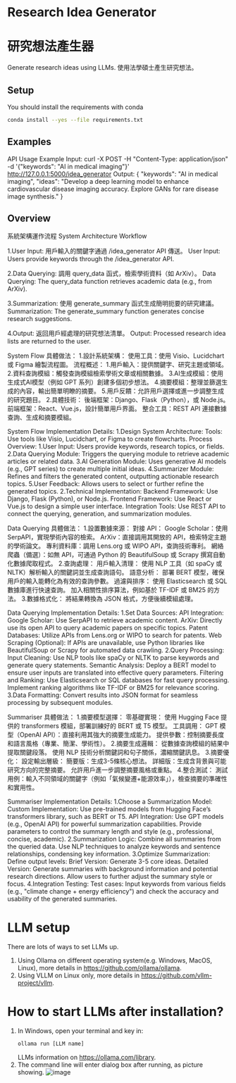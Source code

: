 # Research Idea Generator 
# 研究想法產生器

Generate research ideas using LLMs.
使用法學碩士產生研究想法。

## Setup

You should install the requirements with conda
```sh
conda install --yes --file requirements.txt
```


## Examples
API Usage Example
Input:
curl -X POST -H "Content-Type: application/json" -d '{"keywords": "AI in medical imaging"}' http://127.0.0.1:5000/idea_generator
Output:
{
    "keywords": "AI in medical imaging",
    "ideas": "Develop a deep learning model to enhance cardiovascular disease imaging accuracy. Explore GANs for rare disease image synthesis."
}


## Overview
系統架構運作流程
System Architecture Workflow

1.User Input: 用戶輸入的關鍵字通過 /idea_generator API 傳送。
User Input: Users provide keywords through the /idea_generator API.

2.Data Querying: 調用 query_data 函式，檢索學術資料（如 ArXiv）。
Data Querying: The query_data function retrieves academic data (e.g., from ArXiv).

3.Summarization: 使用 generate_summary 函式生成簡明扼要的研究建議。
Summarization: The generate_summary function generates concise research suggestions.

4.Output: 返回用戶經處理的研究想法清單。
Output: Processed research idea lists are returned to the user.



System Flow
具體做法：
1.設計系統架構：
    使用工具：使用 Visio、Lucidchart 或 Figma 繪製流程圖。
    流程概述：
    1.用戶輸入：提供關鍵字、研究主題或領域。
    2.資料查詢模組：觸發查詢模組檢索學術文章或相關數據。
    3.AI生成模組：使用生成式AI模型（例如 GPT 系列）創建多個初步想法。
    4.摘要模組：整理並篩選生成的內容，輸出簡單明瞭的摘要。
    5.用戶反饋：允許用戶選擇或進一步調整生成的研究題目。
2.具體技術：
    後端框架：Django、Flask（Python），或 Node.js。
    前端框架：React、Vue.js，設計簡單用戶界面。
    整合工具：REST API 連接數據查詢、生成和摘要模組。

System Flow
Implementation Details:
1.Design System Architecture:
    Tools: Use tools like Visio, Lucidchart, or Figma to create flowcharts.
    Process Overview:
    1.User Input: Users provide keywords, research topics, or fields.
    2.Data Querying Module: Triggers the querying module to retrieve academic articles or related data.
    3.AI Generation Module: Uses generative AI models (e.g., GPT series) to create multiple initial ideas.
    4.Summarizer Module: Refines and filters the generated content, outputting actionable research topics.
    5.User Feedback: Allows users to select or further refine the generated topics.
2.Technical Implementation:
    Backend Framework: Use Django, Flask (Python), or Node.js.
    Frontend Framework: Use React or Vue.js to design a simple user interface.
    Integration Tools: Use REST API to connect the querying, generation, and summarization modules.

Data Querying
具體做法：
1.設置數據來源：
    對接 API：
        Google Scholar：使用 SerpAPI，實現學術內容的檢索。
        ArXiv：直接調用其開放的 API，檢索特定主題的學術論文。
        專利資料庫：調用 Lens.org 或 WIPO API，查詢技術專利。
    網絡爬蟲（備選）：如無 API，可通過 Python 的 BeautifulSoup 或 Scrapy 撰寫自動化數據爬取程式。
2.查詢處理：
    用戶輸入清理：
        使用 NLP 工具（如 spaCy 或 NLTK）解析輸入的關鍵詞並生成查詢語句。
    語意分析：
        部署 BERT 模型，確保用戶的輸入能轉化為有效的查詢參數。
    過濾與排序：
        使用 Elasticsearch 或 SQL 數據庫進行快速查詢。
        加入相關性排序算法，例如基於 TF-IDF 或 BM25 的方法。
3.數據格式化：
    將結果轉換為 JSON 格式，方便後續模組處理。

Data Querying
Implementation Details:
1.Set Data Sources:
    API Integration:
        Google Scholar: Use SerpAPI to retrieve academic content.
        ArXiv: Directly use its open API to query academic papers on specific topics.
        Patent Databases: Utilize APIs from Lens.org or WIPO to search for patents.
    Web Scraping (Optional): If APIs are unavailable, use Python libraries like BeautifulSoup or Scrapy for automated data crawling.
2.Query Processing:
    Input Cleaning:
        Use NLP tools like spaCy or NLTK to parse keywords and generate query statements.
    Semantic Analysis:
        Deploy a BERT model to ensure user inputs are translated into effective query parameters.
    Filtering and Ranking:
        Use Elasticsearch or SQL databases for fast query processing.
        Implement ranking algorithms like TF-IDF or BM25 for relevance scoring.
3.Data Formatting:
    Convert results into JSON format for seamless processing by subsequent modules.

Summariser
具體做法：
1.摘要模型選擇：
    零基礎實現：
        使用 Hugging Face 提供的 transformers 模組，部署訓練好的 BERT 或 T5 模型。
    工具調用：
        GPT 模型（OpenAI API）：直接利用其強大的摘要生成能力。
        提供參數：控制摘要長度和語言風格（專業、簡潔、學術性）。
2.摘要生成邏輯：
    從數據查詢模組的結果中提取關鍵段落。
    使用 NLP 技術分析關鍵詞和句子關係，濃縮關鍵訊息。
3.摘要優化：
    設定輸出層級：
        簡要版：生成3-5條核心想法。
        詳細版：生成含背景與可能研究方向的完整摘要。
    允許用戶進一步調整摘要風格或重點。
4.整合測試：
    測試用例：輸入不同領域的關鍵字（例如「氣候變遷+能源效率」），檢查摘要的準確性和實用性。

Summariser
Implementation Details:
1.Choose a Summarization Model:
    Custom Implementation:
        Use pre-trained models from Hugging Face’s transformers library, such as BERT or T5.
    API Integration:
        Use GPT models (e.g., OpenAI API) for powerful summarization capabilities.
        Provide parameters to control the summary length and style (e.g., professional, concise, academic).
2.Summarization Logic:
    Combine all summaries from the queried data.
    Use NLP techniques to analyze keywords and sentence relationships, condensing key information.
3.Optimize Summarization:
    Define output levels:
        Brief Version: Generate 3-5 core ideas.
        Detailed Version: Generate summaries with background information and potential research directions.
    Allow users to further adjust the summary style or focus.
4.Integration Testing:
    Test cases: Input keywords from various fields (e.g., "climate change + energy efficiency") and check the accuracy and usability of the generated summaries.

# LLM setup
There are lots of ways to set LLMs up.
1. Using Ollama on different operating system(e.g. Windows, MacOS, Linux), more details in https://github.com/ollama/ollama.
2. Using VLLM on Linux only, more details in https://github.com/vllm-project/vllm.

# How to start LLMs after installation?
1. In Windows, open your terminal and key in:
   ```sh
   ollama run [LLM name]
   ```
   LLMs information on https://ollama.com/library.
2. The command line will enter dialog box after running, as picture showing.
   ![image](https://github.com/user-attachments/assets/41126d11-5d85-4da3-84c4-613d11bf69fa)
